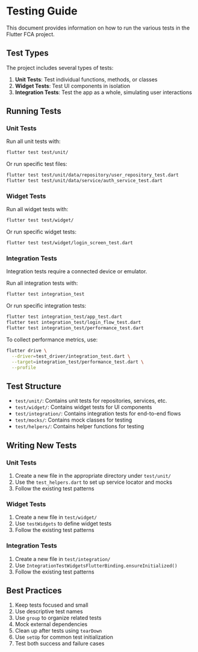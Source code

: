 # Testing Guide

This document provides information on how to run the various tests in the Flutter FCA project.

## Test Types

The project includes several types of tests:

1. **Unit Tests**: Test individual functions, methods, or classes
2. **Widget Tests**: Test UI components in isolation
3. **Integration Tests**: Test the app as a whole, simulating user interactions

## Running Tests

### Unit Tests

Run all unit tests with:

```bash
flutter test test/unit/
```

Or run specific test files:

```bash
flutter test test/unit/data/repository/user_repository_test.dart
flutter test test/unit/data/service/auth_service_test.dart
```

### Widget Tests

Run all widget tests with:

```bash
flutter test test/widget/
```

Or run specific widget tests:

```bash
flutter test test/widget/login_screen_test.dart
```

### Integration Tests

Integration tests require a connected device or emulator.

Run all integration tests with:

```bash
flutter test integration_test
```

Or run specific integration tests:

```bash
flutter test integration_test/app_test.dart
flutter test integration_test/login_flow_test.dart
flutter test integration_test/performance_test.dart
```

To collect performance metrics, use:

```bash
flutter drive \
  --driver=test_driver/integration_test.dart \
  --target=integration_test/performance_test.dart \
  --profile
```

## Test Structure

- `test/unit/`: Contains unit tests for repositories, services, etc.
- `test/widget/`: Contains widget tests for UI components
- `test/integration/`: Contains integration tests for end-to-end flows
- `test/mocks/`: Contains mock classes for testing
- `test/helpers/`: Contains helper functions for testing

## Writing New Tests

### Unit Tests

1. Create a new file in the appropriate directory under `test/unit/`
2. Use the `test_helpers.dart` to set up service locator and mocks
3. Follow the existing test patterns

### Widget Tests

1. Create a new file in `test/widget/`
2. Use `testWidgets` to define widget tests
3. Follow the existing test patterns

### Integration Tests

1. Create a new file in `test/integration/`
2. Use `IntegrationTestWidgetsFlutterBinding.ensureInitialized()`
3. Follow the existing test patterns

## Best Practices

1. Keep tests focused and small
2. Use descriptive test names
3. Use `group` to organize related tests
4. Mock external dependencies
5. Clean up after tests using `tearDown`
6. Use `setUp` for common test initialization
7. Test both success and failure cases

